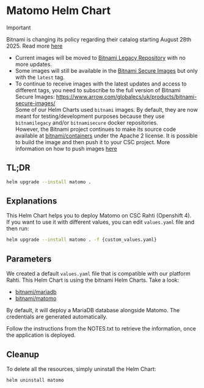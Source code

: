 # Matomo Helm Chart

> [!IMPORTANT]  
> Bitnami is changing its policy regarding their catalog starting August 28th 2025. Read more [here](https://github.com/bitnami/containers/issues/83267)  
> - Current images will be moved to [Bitnami Legacy Repository](https://hub.docker.com/u/bitnamilegacy) with no more updates.  
> - Some images will still be available in the [Bitnami Secure Images](https://hub.docker.com/u/bitnamisecure) but only with the `latest` tag.  
> - To continue to receive images with the latest updates and access to different tags, you need to subscribe to the full version of Bitnami Secure Images: https://www.arrow.com/globalecs/uk/products/bitnami-secure-images/  
> Some of our Helm Charts used `bitnami` images. By default, they are now meant for testing/development purposes because they use `bitnamilegacy` and/or `bitnamisecure` docker repositories.  
> However, the Bitnami project continues to make its source code available at [bitnami/containers](https://github.com/bitnami/containers) under the Apache 2 license. It is possible to build the image and then push it to your CSC project. More information on how to push images [here](https://docs.csc.fi/cloud/rahti/images/Using_Rahti_integrated_registry/)

## TL;DR
```sh
helm upgrade --install matomo .
```

## Explanations
This Helm Chart helps you to deploy Matomo on CSC Rahti (Openshift 4).  
If you want to use it with different values, you can edit `values.yaml` file and then run:  
```sh
helm upgrade --install matomo . -f {custom_values.yaml}
```

## Parameters
We created a default `values.yaml` file that is compatible with our platform Rahti. This Helm Chart is using the bitnami Helm Charts. Take a look:
- [bitnami/mariadb](https://github.com/bitnami/charts/tree/main/bitnami/mariadb)
- [bitnami/matomo](https://github.com/bitnami/charts/tree/main/bitnami/matomo)

By default, it will deploy a MariaDB database alongside Matomo. The credentials are generated automatically.

Follow the instructions from the NOTES.txt to retrieve the information, once the application is deployed.

## Cleanup
To delete all the resources, simply uninstall the Helm Chart:
```sh
helm uninstall matomo
```